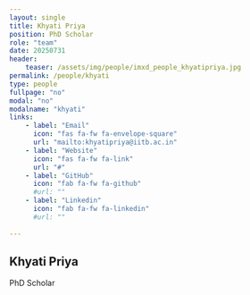 ```yaml
---
layout: single
title: Khyati Priya
position: PhD Scholar
role: "team"
date: 20250731
header:
    teaser: /assets/img/people/imxd_people_khyatipriya.jpg
permalink: /people/khyati
type: people
fullpage: "no"
modal: "no"
modalname: "khyati"
links:
    - label: "Email"
      icon: "fas fa-fw fa-envelope-square"
      url: "mailto:khyatipriya@iitb.ac.in"
    - label: "Website"
      icon: "fas fa-fw fa-link"
      url: "#"
    - label: "GitHub"
      icon: "fab fa-fw fa-github"
      #url: ""
    - label: "Linkedin"
      icon: "fab fa-fw fa-linkedin"
      #url: ""
      
---
```


## Khyati Priya
PhD Scholar

